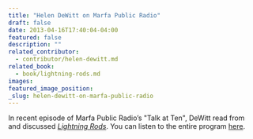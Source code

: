 ```yaml
---
title: "Helen DeWitt on Marfa Public Radio"
draft: false
date: 2013-04-16T17:40:04-04:00
featured: false
description: ""
related_contributor:
  - contributor/helen-dewitt.md
related_book:
  - book/lightning-rods.md
images:
featured_image_position: 
_slug: helen-dewitt-on-marfa-public-radio
---
```


In recent episode of Marfa Public Radio’s "Talk at Ten", DeWitt read from and discussed [_Lightning Rods_](http://ndbooks.com/book/lightning-rods). You can listen to the entire program [here](http://marfapublicradio.org/blog/talk-at-ten/helen-dewitt/). 

